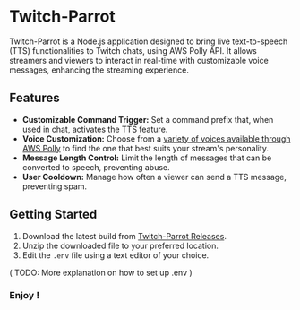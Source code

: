 # Twitch-Parrot

Twitch-Parrot is a Node.js application designed to bring live text-to-speech (TTS) functionalities to Twitch chats, using AWS Polly API. It allows streamers and viewers to interact in real-time with customizable voice messages, enhancing the streaming experience.

## Features

- **Customizable Command Trigger:** Set a command prefix that, when used in chat, activates the TTS feature.
- **Voice Customization:** Choose from a [variety of voices available through AWS Polly](https://docs.aws.amazon.com/polly/latest/dg/voicelist.html) to find the one that best suits your stream's personality.
- **Message Length Control:** Limit the length of messages that can be converted to speech, preventing abuse.
- **User Cooldown:** Manage how often a viewer can send a TTS message, preventing spam.

## Getting Started

1. Download the latest build from [Twitch-Parrot Releases](https://github.com/ZBAGI/twitch-parrot/releases/download/2.0.1/dist.zip).
2. Unzip the downloaded file to your preferred location.
3. Edit the `.env` file using a text editor of your choice.

( TODO: More explanation on how to set up .env )

### Enjoy !
